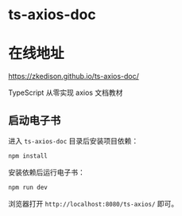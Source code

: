 # ts-axios-doc

# 在线地址
https://zkedison.github.io/ts-axios-doc/

TypeScript 从零实现 axios 文档教材

## 启动电子书

进入 `ts-axios-doc` 目录后安装项目依赖：

```bash
npm install
```

安装依赖后运行电子书：

```bash
npm run dev
```

浏览器打开 `http://localhost:8080/ts-axios/` 即可。
